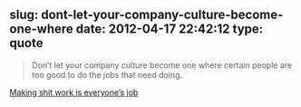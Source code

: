 slug: dont-let-your-company-culture-become-one-where
date: 2012-04-17 22:42:12
type: quote
---

> Don’t let your company culture become one where certain people are too good to do the jobs that need doing.

[Making shit work is everyone’s job](http://37signals.com/svn/posts/3163-making-shit-work-is-everyones-job)
